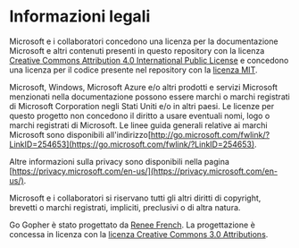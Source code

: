 # <a name="legal-notices"></a>Informazioni legali

Microsoft e i collaboratori concedono una licenza per la documentazione Microsoft e altri contenuti presenti in questo repository con la licenza [Creative Commons Attribution 4.0 International Public License](https://creativecommons.org/licenses/by/4.0/legalcode) e concedono una licenza per il codice presente nel repository con la [licenza MIT](https://opensource.org/licenses/MIT).

Microsoft, Windows, Microsoft Azure e/o altri prodotti e servizi Microsoft menzionati nella documentazione possono essere marchi o marchi registrati di Microsoft Corporation negli Stati Uniti e/o in altri paesi.
Le licenze per questo progetto non concedono il diritto a usare eventuali nomi, logo o marchi registrati di Microsoft.
Le linee guida generali relative ai marchi Microsoft sono disponibili all'indirizzo[http://go.microsoft.com/fwlink/?LinkID=254653](https://go.microsoft.com/fwlink/?LinkID=254653).

Altre informazioni sulla privacy sono disponibili nella pagina [https://privacy.microsoft.com/en-us/](https://privacy.microsoft.com/en-us/).

Microsoft e i collaboratori si riservano tutti gli altri diritti di copyright, brevetti o marchi registrati, impliciti, preclusivi o di altra natura.

Go Gopher è stato progettato da [Renee French](http://reneefrench.blogspot.com/).
La progettazione è concessa in licenza con la [licenza Creative Commons 3.0 Attributions](https://creativecommons.org/licenses/by/3.0/us/).
